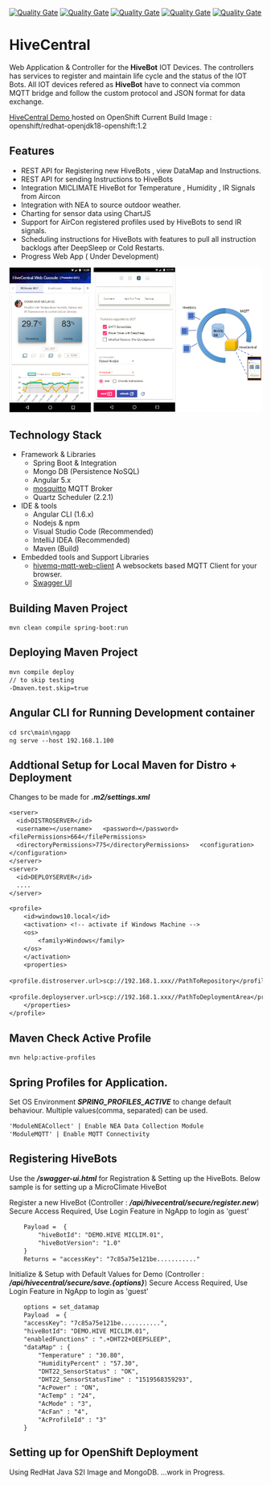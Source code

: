 [![Quality Gate](https://sonarcloud.io/api/badges/measure?key=org.oom.app%3Ahivecentral&metric=bugs)](https://sonarcloud.io/dashboard/index/org.oom.app%3Ahivecentral)
[![Quality Gate](https://sonarcloud.io/api/badges/measure?key=org.oom.app%3Ahivecentral&metric=vulnerabilities)](https://sonarcloud.io/dashboard/index/org.oom.app%3Ahivecentral)
[![Quality Gate](https://sonarcloud.io/api/badges/measure?key=org.oom.app%3Ahivecentral&metric=coverage)](https://sonarcloud.io/dashboard/index/org.oom.app%3Ahivecentral)
[![Quality Gate](https://sonarcloud.io/api/badges/measure?key=org.oom.app%3Ahivecentral&metric=test_success_density)](https://sonarcloud.io/dashboard/index/org.oom.app%3Ahivecentral)
[![Quality Gate](https://sonarcloud.io/api/badges/gate?key=org.oom.app%3Ahivecentral)](https://sonarcloud.io/dashboard/index/org.oom.app%3Ahivecentral)

# HiveCentral
Web Application & Controller for the **HiveBot** IOT Devices. The controllers has services to register and maintain life cycle and the status of the IOT Bots. All IOT devices refered as **HiveBot**  have to connect via common MQTT bridge and follow the custom protocol and JSON format for data exchange.

[HiveCentral Demo ](http://h2central-hive.193b.starter-ca-central-1.openshiftapps.com/ng/) hosted on OpenShift
Current Build Image : openshift/redhat-openjdk18-openshift:1.2

## Features
  - REST API for Registering new HiveBots , view DataMap and Instructions.
  - REST API for sending Instructions to HiveBots
  - Integration  MICLIMATE  HiveBot for Temperature , Humidity , IR Signals from Aircon
  - Integration with NEA to source outdoor weather.
  - Charting for sensor data using ChartJS
  - Support for AirCon registered profiles used by HiveBots to send IR signals.
  - Scheduling instructions for HiveBots with features to pull all instruction backlogs after DeepSleep or Cold Restarts.
  - Progress Web App ( Under Development)

![Integration Image](docs/app.integration.full.png)

## Technology Stack
 - Framework & Libraries
	 - Spring Boot & Integration
	 - Mongo DB (Persistence NoSQL)
	 - Angular 5.x
	 - [mosquitto](https://mosquitto.org/) MQTT Broker
	 - Quartz Scheduler (2.2.1)
 - IDE & tools
	 - Angular CLI (1.6.x)
	 - Nodejs & npm
	 - Visual Studio Code (Recommended)
	 - IntelliJ IDEA (Recommended)
	 - Maven (Build)
 - Embedded tools and Support Libraries
     - [hivemq-mqtt-web-client](http://hivemq.com/demos/websocket-client/) A websockets based MQTT Client for your browser.
     - [Swagger UI](https://swagger.io/swagger-ui/)

Building Maven Project
----------
    mvn clean compile spring-boot:run


Deploying Maven Project
----------
    mvn compile deploy
    // to skip testing
    -Dmaven.test.skip=true


Angular CLI for Running Development container
----------
    cd src\main\ngapp
    ng serve --host 192.168.1.100

## Addtional Setup for Local Maven for Distro + Deployment
Changes to be made for ***.m2/settings.xml***


```
<server>
  <id>DISTROSERVER</id>
  <username></username>   <password></password>   <filePermissions>664</filePermissions>
  <directoryPermissions>775</directoryPermissions>   <configuration></configuration>
</server>
<server>
  <id>DEPLOYSERVER</id>
  ....
</server>
```

```
<profile>
    <id>windows10.local</id>
    <activation> <!-- activate if Windows Machine -->
    <os>
        <family>Windows</family>
    </os>
    </activation>
    <properties>
        <profile.distroserver.url>scp://192.168.1.xxx//PathToRepository</profile.distroserver.url>
        <profile.deployserver.url>scp://192.168.1.xxx//PathToDeploymentArea</profile.deployserver.url>
    </properties>
</profile>
```

Maven Check Active Profile
----------
    mvn help:active-profiles
    
Spring Profiles for Application. 
----------
Set OS Environment ***SPRING_PROFILES_ACTIVE*** to change default behaviour. 
Multiple values(comma, separated) can be used.
    
    'ModuleNEACollect' | Enable NEA Data Collection Module
    'ModuleMQTT' | Enable MQTT Connectivity 

Registering HiveBots  
----------
Use the ***/swagger-ui.html*** for Registration & Setting up the HiveBots.
Below sample is for setting up a MicroClimate HiveBot 
    
Register a new HiveBot (Controller : ***/api/hivecentral/secure/register.new***)
Secure Access Required, Use Login Feature in NgApp to login as 'guest'
```
	Payload =  {
		"hiveBotId": "DEMO.HIVE MICLIM.01",   
		"hiveBotVersion": "1.0" 
	}
	Returns = "accessKey": "7c85a75e121be..........."
```

Initialize & Setup with Default Values for Demo (Controller : ***/api/hivecentral/secure/save.{options}***)
Secure Access Required, Use Login Feature in NgApp to login as 'guest'
```
	options = set_datamap
	Payload  = {
	"accessKey": "7c85a75e121be...........",
	"hiveBotId": "DEMO.HIVE MICLIM.01",
	"enabledFunctions" : ".+DHT22+DEEPSLEEP",
	"dataMap" : {
		"Temperature" : "30.80",
		"HumidityPercent" : "57.30",
		"DHT22_SensorStatus" : "OK",
		"DHT22_SensorStatusTime" : "1519568359293",
		"AcPower" : "ON",
		"AcTemp" : "24",
		"AcMode" : "3",
		"AcFan" : "4",
		"AcProfileId" : "3"
	}
```


Setting up for OpenShift Deployment   
----------
Using RedHat Java S2I Image and MongoDB.
...work in Progress. 